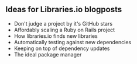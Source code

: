 ## Ideas for Libraries.io blogposts  

- Don't judge a project by it's GitHub stars
- Affordably scaling a Ruby on Rails project
- How libraries.io finds new libraries
- Automatically testing against new dependencies
- Keeping on top of dependency updates
- The ideal package manager